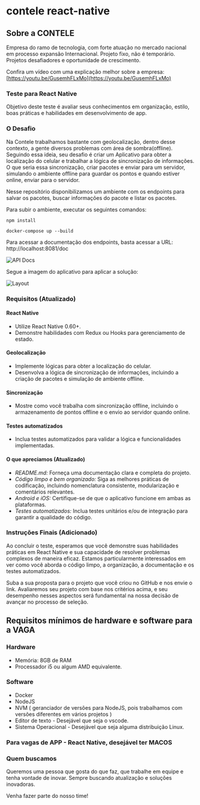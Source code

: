 
# contele react-native

  

## Sobre a CONTELE

  Empresa do ramo de tecnologia, com forte atuação no mercado nacional em processo expansão Internacional. Projeto fixo, não é temporário. Projetos desafiadores e oportunidade de crescimento.

Confira um vídeo com uma explicação melhor sobre a empresa: [https://youtu.be/GusemhFLxMo](https://youtu.be/GusemhFLxMo)

### Teste para React Native

Objetivo deste teste é avaliar seus conhecimentos em organização, estilo, boas práticas e habilidades em desenvolvimento de app.

### O Desafio

Na Contele trabalhamos bastante com geolocalização, dentro desse contexto, a gente diversos problemas com área de sombra(offline). Seguindo essa ideia, seu desafio é criar um Aplicativo para obter a localização do celular e trabalhar a lógica de sincronização de informações. O que seria essa sincronização, criar pacotes e enviar para um servidor, simulando o ambiente offline para guardar os pontos e quando estiver online, enviar para o servidor.

Nesse repositório disponibilizamos um ambiente com os endpoints para salvar os pacotes, buscar informações do pacote e listar os pacotes. 

Para subir o ambiente, executar os seguintes comandos:

```
npm install
```

```
docker-compose up --build
```

Para acessar a documentação dos endpoints, basta acessar a URL: http://localhost:8081/doc

![API Docs](src/assets/api_docs.png)

Segue a imagem do aplicativo para aplicar a solução:

![Layout](src/assets/layout.png)

### Requisitos (Atualizado)

#### React Native
- Utilize React Native 0.60+.
- Demonstre habilidades com Redux ou Hooks para gerenciamento de estado.

#### Geolocalização
- Implemente lógicas para obter a localização do celular.
- Desenvolva a lógica de sincronização de informações, incluindo a criação de pacotes e simulação de ambiente offline.

#### Sincronização
- Mostre como você trabalha com sincronização offline, incluindo o armazenamento de pontos offline e o envio ao servidor quando online.

#### Testes automatizados
- Inclua testes automatizados para validar a lógica e funcionalidades implementadas.

#### O que apreciamos (Atualizado)
- *README.md:* Forneça uma documentação clara e completa do projeto.
- *Código limpo e bem organizado:* Siga as melhores práticas de codificação, incluindo nomenclatura consistente, modularização e comentários relevantes.
- *Android e iOS:* Certifique-se de que o aplicativo funcione em ambas as plataformas.
- *Testes automatizados:* Inclua testes unitários e/ou de integração para garantir a qualidade do código.

### Instruções Finais (Adicionado)
Ao concluir o teste, esperamos que você demonstre suas habilidades práticas em React Native e sua capacidade de resolver problemas complexos de maneira eficaz. Estamos particularmente interessados em ver como você aborda o código limpo, a organização, a documentação e os testes automatizados.

Suba a sua proposta para o projeto que você criou no GitHub e nos envie o link. Avaliaremos seu projeto com base nos critérios acima, e seu desempenho nesses aspectos será fundamental na nossa decisão de avançar no processo de seleção.

## Requisitos mínimos de hardware e software para a VAGA

### Hardware

- Memória: 8GB de RAM
- Processador i5 ou algum AMD equivalente. 

### Software
- Docker
- NodeJS
- NVM ( geranciador de versões para NodeJS, pois trabalhamos com versões diferentes em vários projetos ) 
- Editor de texto - Desejável que seja o vscode. 
- Sistema Operacional - Desejável que seja alguma distribuição Linux.

### Para vagas de APP - React Native, desejável ter MACOS

### Quem buscamos  

Queremos uma pessoa que gosta do que faz, que trabalhe em equipe e tenha vontade de inovar. Sempre buscando atualização e soluções inovadoras.

Venha fazer parte do nosso time!
